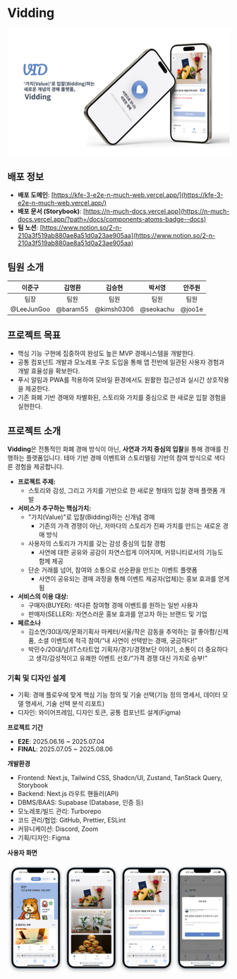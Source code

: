 # Vidding

![목업 커버 이미지](./apps/web/public/readme_images/mockup_cover.png)

## 배포 정보

- **배포 도메인**: [https://kfe-3-e2e-n-much-web.vercel.app/](https://kfe-3-e2e-n-much-web.vercel.app/)
- **배포 문서 (Storybook)**: [https://n-much-docs.vercel.app](https://n-much-docs.vercel.app/?path=/docs/components-atoms-badge--docs)
- **팀 노션**: [https://www.notion.so/2-n-210a3f519ab880ae8a51d0a23ae905aa](https://www.notion.so/2-n-210a3f519ab880ae8a51d0a23ae905aa)

## 팀원 소개

|   이준구   |  김명환  |   김승현   |  박서영   | 안주원 |
| :--------: | :------: | :--------: | :-------: | :----: |
|    팀장    |   팀원   |    팀원    |   팀원    |  팀원  |
| @LeeJunGoo | @baram55 | @kimsh0306 | @seokachu | @joo1e |

## **프로젝트 목표**

- 핵심 기능 구현에 집중하여 완성도 높은 MVP 경매시스템을 개발한다.
- 공통 컴포넌트 개발과 모노레포 구조 도입을 통해 앱 전반에 일관된 사용자 경험과 개발 효율성을 확보한다.
- 푸시 알림과 PWA를 적용하여 모바일 환경에서도 원활한 접근성과 실시간 상호작용을 제공한다.
- 기존 화폐 기반 경매와 차별화된, 스토리와 가치를 중심으로 한 새로운 입찰 경험을 실현한다.

## **프로젝트 소개**

**Vidding**은 전통적인 화폐 경매 방식이 아닌, **사연과 가치 중심의 입찰**을 통해 경매를 진행하는 플랫폼입니다.
테마 기반 경매 이벤트와 스토리텔링 기반의 참여 방식으로 색다른 경험을 제공합니다.

- **프로젝트 주제:**
  - 스토리와 감성, 그리고 가치를 기반으로 한 새로운 형태의 입찰 경매 플랫폼 개발
- **서비스가 추구하는 핵심가치:**
  - "가치(Value)"로 입찰(Bidding)하는 신개념 경매
    - 기존의 가격 경쟁이 아닌, 저마다의 스토리가 진짜 가치를 만드는 새로운 경매 방식
  - 사용자의 스토리가 가치를 갖는 감성 중심의 입찰 경험
    - 사연에 대한 공유와 공감이 자연스럽게 이어지며, 커뮤니티로서의 기능도 함께 제공
  - 단순 거래를 넘어, 참여와 소통으로 선순환을 만드는 이벤트 플랫폼
    - 사연이 공유되는 경매 과정을 통해 이벤트 제공자(업체)는 홍보 효과를 얻게 됨
- **서비스의 이용 대상:**
  - 구매자(BUYER): 색다른 참여형 경매 이벤트를 원하는 일반 사용자
  - 판매자(SELLER): 자연스러운 홍보 효과를 얻고자 하는 브랜드 및 기업
- **페르소나**
  - 김소연/30대/여/문화기획사 마케터/서울/작은 감동을 추억하는 걸 좋아함/신제품, 소셜 이벤트에 적극 참여/“내 사연이 선택받는 경매, 궁금하다!”
  - 박민수/20대/남/IT스타트업 기획자/경기/경쟁보단 이야기, 소통이 더 중요하다고 생각/감성적이고 유쾌한 이벤트 선호/“가격 경쟁 대신 가치로 승부!”

### **기획 및 디자인 설계**

- 기획: 경매 플로우에 맞게 핵심 기능 정의 및 기술 선택(기능 정의 명세서, 데이터 모델 명세서, 기술 선택 분석 리포트)
- 디자인: 와이어프레임, 디자인 토큰, 공통 컴포넌트 설계(Figma)

**프로젝트 기간**

- **E2E**: 2025.06.16 ~ 2025.07.04
- **FINAL**: 2025.07.05 ~ 2025.08.06

**개발환경**

- Frontend: Next.js, Tailwind CSS, Shadcn/UI, Zustand, TanStack Query, Storybook
- Backend: Next.js 라우트 핸들러(API)
- DBMS/BAAS: Supabase (Database, 인증 등)
- 모노레포/빌드 관리: Turborepo
- 코드 관리/협업: GitHub, Prettier, ESLint
- 커뮤니케이션: Discord, Zoom
- 기획/디자인: Figma

**사용자 화면**

![목업 페이지 그룹 이미지](./apps/web/public/readme_images/mockup_pages.png)
